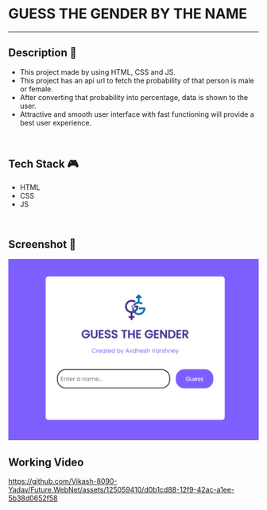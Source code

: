 # **GUESS THE GENDER BY THE NAME**
---


## **Description 📃** 
- This project made by using HTML, CSS and JS.
- This project has an api url to fetch the probability of that person is male or female.
- After converting that probability into percentage, data is shown to the user.
- Attractive and smooth user interface with fast functioning will provide a best user experience.

<br>


## **Tech Stack 🎮**
- HTML
- CSS
- JS

<br>


## **Screenshot 📸**


![Guess The Gender](update.png)

## **Working Video** 
https://github.com/Vikash-8090-Yadav/Future.WebNet/assets/125059410/d0b1cd88-12f9-42ac-a1ee-5b38d0652f58

<br>

